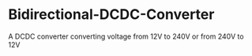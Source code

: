 # Bidirectional-DCDC-Converter
A DCDC converter converting voltage from 12V to 240V or from 240V to 12V
